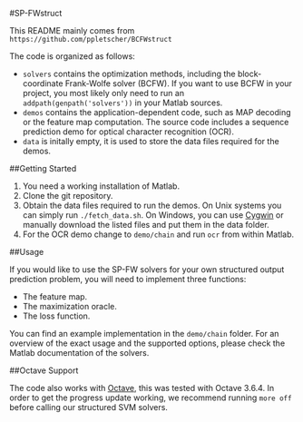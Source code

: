 #SP-FWstruct

This README mainly comes from ```https://github.com/ppletscher/BCFWstruct```

The code is organized as follows:
* `solvers` contains the optimization methods, including the block-coordinate 
  Frank-Wolfe solver (BCFW). If you want to use BCFW in your project, you most
  likely only need to run an `addpath(genpath('solvers'))` in your Matlab sources.
* `demos` contains the application-dependent code, such as MAP decoding or the
  feature map computation. The source code includes a sequence prediction demo
  for optical character recognition (OCR).
* `data` is initally empty, it is used to store the data files required for the
  demos.


##Getting Started

1. You need a working installation of Matlab.
2. Clone the git repository.
3. Obtain the data files required to run the demos. On Unix systems you can
   simply run `./fetch_data.sh`. On Windows, you can use
   [Cygwin](http://www.cygwin.com/) or manually download the listed files and
   put them in the data folder.
4. For the OCR demo change to `demo/chain` and run `ocr` from within Matlab.


##Usage

If you would like to use the SP-FW solvers for your own structured output
prediction problem, you will need to implement three functions:

* The feature map.
* The maximization oracle.
* The loss function.

You can find an example implementation in the `demo/chain` folder. For an
overview of the exact usage and the supported options, please check the Matlab
documentation of the solvers.


##Octave Support

The code also works with [Octave](http://www.octave.org), this was tested with Octave 3.6.4. In order to get the progress update working, we recommend running `more off` before calling our structured SVM solvers.
